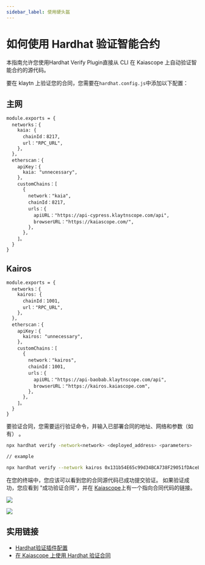 ```yaml
---
sidebar_label: 使用硬头盔
---
```


# 如何使用 Hardhat 验证智能合约

本指南允许您使用Hardhat Verify Plugin直接从 CLI 在 Kaiascope 上自动验证智能合约的源代码。

要在 klaytn 上验证您的合同，您需要在`hardhat.config.js`中添加以下配置：

## 主网

```
module.exports = {
  networks：{
    kaia: {
      chainId：8217,
      url："RPC_URL",
    },
  },
  etherscan：{
    apiKey：{
      kaia: "unnecessary",
    },
    customChains：[
      {
        network："kaia",
        chainId：8217,
        urls：{
          apiURL："https://api-cypress.klaytnscope.com/api",
          browserURL："https://kaiascope.com/",
        },
      },
    ]。
  }
}

```

## Kairos

```
module.exports = {
  networks：{
    kairos: {
      chainId：1001,
      url："RPC_URL",
    },
  },
  etherscan：{
    apiKey：{
      kairos: "unnecessary",
    },
    customChains：[
      {
        network："kairos",
        chainId：1001,
        urls：{
          apiURL："https://api-baobab.klaytnscope.com/api",
          browserURL："https://kairos.kaiascope.com",
        },
      },
    ]。
  }
}
```

要验证合同，您需要运行验证命令，并输入已部署合同的地址、网络和参数（如有） 。

```bash
npx hardhat verify -network<network> <deployed_address> <parameters>

// example

npx hardhat verify --network kairos 0x131b54E65c99d34BCA738F29051fDAceEa91C969 1000000000000000
```

在您的终端中，您应该可以看到您的合同源代码已成功提交验证。 如果验证成功，您应看到 "成功验证合同"，并在 [Kaiascope](https://kairos.kaiascope.com/account/0x131b54E65c99d34BCA738F29051fDAceEa91C969?tabId=contractCode)上有一个指向合同代码的链接。

![](/img/build/smart-contracts/verify/terminal-hh-verify-ss.png)

![](/img/build/smart-contracts/verify/scope-hh-verify-ss.png)

## 实用链接

- [Hardhat验证插件配置](https://docs.klaytnscope.com/contract/configuration-for-hardhat-verify-plugin)
- [在 Kaiascope 上使用 Hardhat 验证合同](https://klaytn.foundation/verifying-contracts-using-hardhat-on-klaytnscope)
